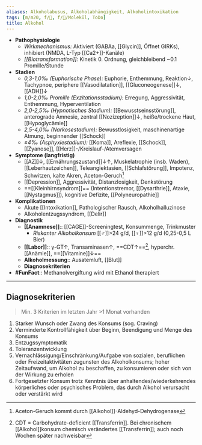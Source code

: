 ```yaml
---
aliases: Alkoholabusus, Alkoholabhängigkeit, Alkoholintoxikation
tags: [m/m20, f/🍄, f/🧪/Molekül, ToDo]
title: Alkohol
---
```

- **Pathophysiologie**
	- *Wirkmechanismus:* Aktiviert (GABAa, [[Glycin]], Öffnet GIRKs), inhibiert (NMDA, L-Typ [[Ca2+]]-Kanäle)
	- *[[Biotransformation]]:* Kinetik 0. Ordnung, gleichbleibend ~0.1 Promille/Stunde
- **Stadien**
	- *0,3-1,0‰ (Euphorische Phase):* Euphorie, Enthemmung, Reaktion↓, Tachypnoe, periphere [[Vasodilatation]], [[Gluconeogenese]]↓, [[ADH]]↓ 
	- *1,0-2,0‰ Promille (Exzitationsstadium):* Erregung, Aggressivität, Enthemmung, Hyperventilation
	- *2,0-2,5‰ (Hypnotisches Stadium):* [[Bewusstseinsstörung]], anterograde Amnesie, zentral [[Nozizeption]]↓, heiße/trockene Haut, [[Hypoglycämie]]
	- *2,5-4,0‰ (Narkosestadium):* Bewusstlosigkeit, maschinenartige Atmung, beginnender [[Schock]]
	- *≥4‰ (Asphyxiestadium):* [[Koma]], Areflexie, [[Schock]], [[Zyanose]], [[Herz]]-/Kreislauf-/Atemversagen
- **Symptome (langfristig)**
	- [[AZ]]↓, [[Ernährungszustand]]↓↑, Muskelatrophie (insb. Waden), [[Leberhautzeichen]], Teleangiektasien, [[Schlafstörung]], Impotenz, Schwitzen, kalte Akren, Aceton-Geruch[^2]
	- [[Depression]], Aggressivität, Distanzlosigkeit, Denkstörung
	- ==[[Kleinhirnsyndrom]]== (Intentionstremor, [[Dysarthrie]], Ataxie, [[Nystagmus]]), kognitive Defizite, [[Polyneuropathie]]
- **Komplikationen**
	- Akute [[Intoxikation]], Pathologischer Rausch, Alkoholhalluzinose
	- Alkoholentzugssyndrom, [[Delir]]
- **Diagnostik**
	- **[[Anamnese]]**:: [[CAGE]]-Screeningtest, Konsummenge, Trinkmuster
		- *Riskanter Alkoholkonsum* [[♂]]>24 g/d, [[♀]]>12 g/d (0,25-0,5 L Bier)
	- **[[Labor]]**:: γ-GT↑, Transaminasen↑, ==CDT↑==[^1], hyperchr. [[Anämie]], ==[[Vitamine]]↓==
	- **Alkoholmessung**:: Ausatemluft, [[Blut]]
	- **Diagnosekriterien**
- **#FunFact**:: Methanolvergiftung wird mit Ethanol therapiert
---


## Diagnosekriterien
> Min. 3 Kriterien im letzten Jahr >1 Monat vorhanden
1.  Starker Wunsch oder Zwang des Konsums (sog. Craving)
2.  Verminderte Kontrollfähigkeit über Beginn, Beendigung und Menge des Konsums
3.  Entzugssymptomatik
4.  Toleranzentwicklung
5.  Vernachlässigung/Einschränkung/Aufgabe von sozialen, beruflichen oder Freizeitaktivitäten zugunsten des Alkoholkonsums; hoher Zeitaufwand, um Alkohol zu beschaffen, zu konsumieren oder sich von der Wirkung zu erholen
6.  Fortgesetzter Konsum trotz Kenntnis über anhaltendes/wiederkehrendes körperliches oder psychisches Problem, das durch Alkohol verursacht oder verstärkt wird


[^1]: CDT = Carbohydrate-deficient [[Transferrin]]. Bei chronischem [[Alkohol]]konsum chemisch verändertes [[Transferrin]]; auch noch Wochen später nachweisbar
[^2]: Aceton-Geruch kommt durch [[Alkohol]]-Aldehyd-Dehydrogenase
